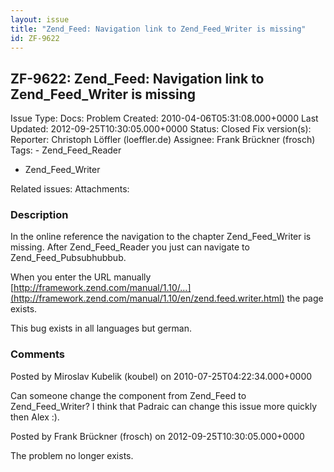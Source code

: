 ```yaml
---
layout: issue
title: "Zend_Feed: Navigation link to Zend_Feed_Writer is missing"
id: ZF-9622
---
```


ZF-9622: Zend\_Feed: Navigation link to Zend\_Feed\_Writer is missing
---------------------------------------------------------------------

 Issue Type: Docs: Problem Created: 2010-04-06T05:31:08.000+0000 Last Updated: 2012-09-25T10:30:05.000+0000 Status: Closed Fix version(s): 
 Reporter:  Christoph Löffler (loeffler.de)  Assignee:  Frank Brückner (frosch)  Tags: - Zend\_Feed\_Reader
- Zend\_Feed\_Writer
 
 Related issues: 
 Attachments: 
### Description

In the online reference the navigation to the chapter Zend\_Feed\_Writer is missing. After Zend\_Feed\_Reader you just can navigate to Zend\_Feed\_Pubsubhubbub.

When you enter the URL manually [http://framework.zend.com/manual/1.10/…](http://framework.zend.com/manual/1.10/en/zend.feed.writer.html) the page exists.

This bug exists in all languages but german.

 

 

### Comments

Posted by Miroslav Kubelik (koubel) on 2010-07-25T04:22:34.000+0000

Can someone change the component from Zend\_Feed to Zend\_Feed\_Writer? I think that Padraic can change this issue more quickly then Alex :).

 

 

Posted by Frank Brückner (frosch) on 2012-09-25T10:30:05.000+0000

The problem no longer exists.

 

 